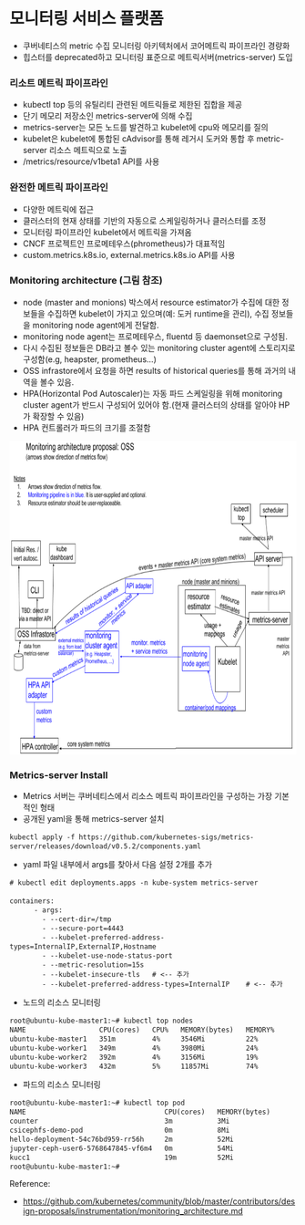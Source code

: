 # 모니터링 서비스 플랫폼
- 쿠버네티스의 metric 수집 모니터링 아키텍처에서 코어메트릭 파이프라인 경량화
- 힙스터를 deprecated하고 모니터링 표준으로 메트릭서버(metrics-server) 도입


### 리소트 메트릭 파이프라인
  - kubectl top 등의 유틸리티 관련된 메트릭들로 제한된 집합을 제공
  - 단기 메모리 저장소인 metrics-server에 의해 수집
  - metrics-server는 모든 노드를 발견하고 kubelet에 cpu와 메모리를 질의
  - kubelet은 kubelet에 통합된 cAdvisor를 통해 레거시 도커와 통합 후 metric-server 리소스 메트릭으로 노출
  - /metrics/resource/v1beta1 API를 사용

### 완전한 메트릭 파이프라인
  - 다양한 메트릭에 접근
  - 클러스터의 현재 상태를 기반의 자동으로 스케일링하거나 클러스터를 조정
  - 모니터링 파이프라인 kubelet에서 메트릭을 가져옴
  - CNCF 프로젝트인 프로메테우스(phrometheus)가 대표적임
  - custom.metrics.k8s.io, external.metrics.k8s.io API를 사용

### Monitoring architecture (그림 참조)
- node (master and monions) 박스에서 resource estimator가 수집에 대한 정보들을 수집하면 kubelet이 가지고 있으며(예: 도커 runtime을 관리), 
  수집 정보들을 monitoring node agent에게 전달함.
- monitoring node agent는 프로메테우스, fluentd 등 daemonset으로 구성됨.
- 다시 수집된 정보들은 DB라고 볼수 있는 monitoring cluster agent에 스토리지로 구성함(e.g, heapster, prometheus...) 
- OSS infrastore에서 요청을 하면 results of historical queries를 통해 과거의 내역을 볼수 있음.
- HPA(Horizontal Pod Autoscaler)는 자동 파드 스케일링을 위해 monitoring cluster agent가 반드시 구성되어 있어야 함.(현재 클러스터의 상태를 알아야 HP가 확장할 수 있음)
- HPA 컨트롤러가 파드의 크기를 조절함



<img src="https://github.com/Virusuki/Kubernetes/blob/main/k8s-develop/Logging%20(container)/files/img/kubernetes_mornitoring_architecture.PNG" width="700px" height="550px" title="px(픽셀) 크기 설정" alt="kubernetes mornitoring architecture"></img><br/>


### Metrics-server Install
- Metrics 서버는 쿠버네티스에서 리소스 메트릭 파이프라인을 구성하는 가장 기본적인 형태
- 공개된 yaml을 통해 metrics-server 설치

```
kubectl apply -f https://github.com/kubernetes-sigs/metrics-server/releases/download/v0.5.2/components.yaml
```

- yaml 파일 내부에서 args를 찾아서 다음 설정 2개를 추가

```
# kubectl edit deployments.apps -n kube-system metrics-server

containers:
      - args:
        - --cert-dir=/tmp
        - --secure-port=4443
        - --kubelet-preferred-address-types=InternalIP,ExternalIP,Hostname
        - --kubelet-use-node-status-port
        - --metric-resolution=15s
        - --kubelet-insecure-tls   # <-- 추가
        - --kubelet-preferred-address-types=InternalIP    # <-- 추가
```

- 노드의 리소스 모니터링
```
root@ubuntu-kube-master1:~# kubectl top nodes
NAME                  CPU(cores)   CPU%   MEMORY(bytes)   MEMORY%
ubuntu-kube-master1   351m         4%     3546Mi          22%
ubuntu-kube-worker1   349m         4%     3980Mi          24%
ubuntu-kube-worker2   392m         4%     3156Mi          19%
ubuntu-kube-worker3   432m         5%     11857Mi         74%
```

- 파드의 리소스 모니터링
```
root@ubuntu-kube-master1:~# kubectl top pod
NAME                                  CPU(cores)   MEMORY(bytes)
counter                               3m           3Mi
csicephfs-demo-pod                    0m           8Mi
hello-deployment-54c76bd959-rr56h     2m           52Mi
jupyter-ceph-user6-5768647845-vf6m4   0m           54Mi
kucc1                                 19m          52Mi
root@ubuntu-kube-master1:~#
```


Reference:
- https://github.com/kubernetes/community/blob/master/contributors/design-proposals/instrumentation/monitoring_architecture.md

